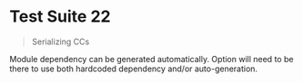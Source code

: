 # Test Suite 22

> Serializing CCs

Module dependency can be generated automatically. Option will need to be there to use both hardcoded dependency and/or auto-generation.